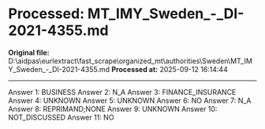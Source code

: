 # Processed: MT_IMY_Sweden_-_DI-2021-4355.md

**Original file:** D:\aidpas\eurlextract\fast_scrape\organized_mt\authorities\Sweden\MT_IMY_Sweden_-_DI-2021-4355.md
**Processed at:** 2025-09-12 16:14:44

---

Answer 1: BUSINESS
Answer 2: N_A
Answer 3: FINANCE_INSURANCE
Answer 4: UNKNOWN
Answer 5: UNKNOWN
Answer 6: NO
Answer 7: N_A
Answer 8: REPRIMAND;NONE
Answer 9: UNKNOWN
Answer 10: NOT_DISCUSSED
Answer 11: NO
